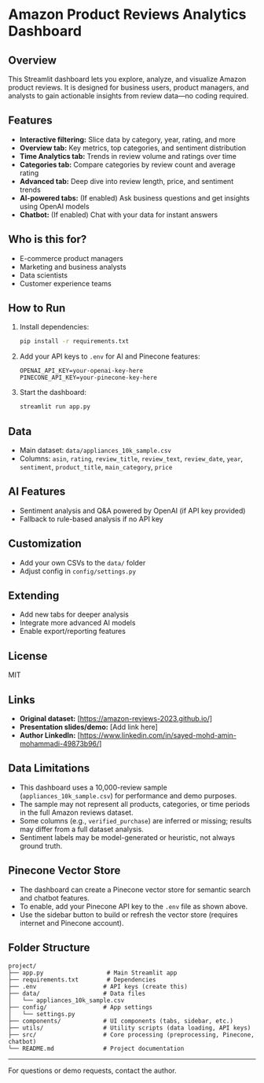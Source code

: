 # Amazon Product Reviews Analytics Dashboard

## Overview
This Streamlit dashboard lets you explore, analyze, and visualize Amazon product reviews. It is designed for business users, product managers, and analysts to gain actionable insights from review data—no coding required.

## Features
- **Interactive filtering:** Slice data by category, year, rating, and more
- **Overview tab:** Key metrics, top categories, and sentiment distribution
- **Time Analytics tab:** Trends in review volume and ratings over time
- **Categories tab:** Compare categories by review count and average rating
- **Advanced tab:** Deep dive into review length, price, and sentiment trends
- **AI-powered tabs:** (If enabled) Ask business questions and get insights using OpenAI models
- **Chatbot:** (If enabled) Chat with your data for instant answers

## Who is this for?
- E-commerce product managers
- Marketing and business analysts
- Data scientists
- Customer experience teams

## How to Run
1. Install dependencies:
   ```bash
   pip install -r requirements.txt
   ```
2. Add your API keys to `.env` for AI and Pinecone features:
   ```env
   OPENAI_API_KEY=your-openai-key-here
   PINECONE_API_KEY=your-pinecone-key-here
   ```
3. Start the dashboard:
   ```bash
   streamlit run app.py
   ```

## Data
- Main dataset: `data/appliances_10k_sample.csv`
- Columns: `asin`, `rating`, `review_title`, `review_text`, `review_date`, `year`, `sentiment`, `product_title`, `main_category`, `price`

## AI Features
- Sentiment analysis and Q&A powered by OpenAI (if API key provided)
- Fallback to rule-based analysis if no API key

## Customization
- Add your own CSVs to the `data/` folder
- Adjust config in `config/settings.py`

## Extending
- Add new tabs for deeper analysis
- Integrate more advanced AI models
- Enable export/reporting features

## License
MIT

## Links
- **Original dataset:** [https://amazon-reviews-2023.github.io/]
- **Presentation slides/demo:** [Add link here]
- **Author LinkedIn:** [https://www.linkedin.com/in/sayed-mohd-amin-mohammadi-49873b96/]

## Data Limitations
- This dashboard uses a 10,000-review sample (`appliances_10k_sample.csv`) for performance and demo purposes.
- The sample may not represent all products, categories, or time periods in the full Amazon reviews dataset.
- Some columns (e.g., `verified_purchase`) are inferred or missing; results may differ from a full dataset analysis.
- Sentiment labels may be model-generated or heuristic, not always ground truth.

## Pinecone Vector Store
- The dashboard can create a Pinecone vector store for semantic search and chatbot features.
- To enable, add your Pinecone API key to the `.env` file as shown above.
- Use the sidebar button to build or refresh the vector store (requires internet and Pinecone account).

## Folder Structure
```
project/
├── app.py                  # Main Streamlit app
├── requirements.txt        # Dependencies
├── .env                   # API keys (create this)
├── data/                  # Data files
│   └── appliances_10k_sample.csv
├── config/                # App settings
│   └── settings.py
├── components/            # UI components (tabs, sidebar, etc.)
├── utils/                 # Utility scripts (data loading, API keys)
├── src/                   # Core processing (preprocessing, Pinecone, chatbot)
└── README.md              # Project documentation
```

---
For questions or demo requests, contact the author.